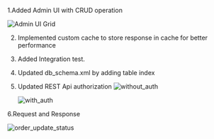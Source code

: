 1.Added Admin UI with CRUD operation

![Admin UI Grid](https://github.com/user-attachments/assets/cce4e24b-0b61-4738-bf55-28ff46d2c460)

2. Implemented custom cache to store response in cache for better performance
3. Added Integration test.
4. Updated db_schema.xml by adding table index
5. Updated REST Api authorization
   ![without_auth](https://github.com/user-attachments/assets/9b48ab2c-8c56-43f0-96ca-afb70b363707)

   ![with_auth](https://github.com/user-attachments/assets/307f023f-4f5a-45ab-b77b-574426efce31)

6.Request and Response

![order_update_status](https://github.com/user-attachments/assets/96ff179d-0ac8-4927-b8e3-45b55c92d862)


